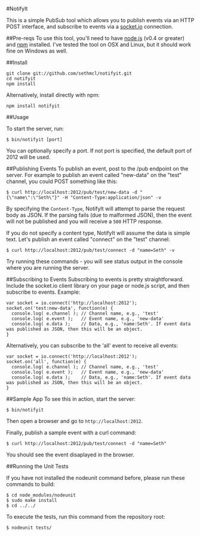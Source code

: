 #NotifyIt

This is a simple PubSub tool which allows you to publish events via an HTTP POST interface, and subscribe to events via a [socket.io][] connection.

##Pre-reqs
To use this tool, you'll need to have [node.js][node] (v0.4 or greater) and [npm][] installed. I've tested the tool on OSX and Linux, but it should work fine on Windows as well.

[socket.io]: http://www.socket.io
[node]: http://nodejs.org/
[npm]: http://npmjs.org/

##Install

    git clone git://github.com/sethmcl/notifyit.git
    cd notifyit
    npm install

Alternatively, install directly with npm:

    npm install notifyit

##Usage

To start the server, run:

    $ bin/notifyit [port]

You can optionally specify a port. If not port is specified, the default port of 2012 will be used.

##Publishing Events
To publish an event, post to the /pub endpoint on the server. For example to publish an event called "new-data" on the "test" channel, you could POST something like this:

    $ curl http://localhost:2012/pub/test/new-data -d "{\"name\":\"Seth\"}" -H "Content-Type:application/json" -v

By specifying the `Content-Type`, NotifyIt will attempt to parse the request body as JSON. If the parsing fails (due to malformed JSON), then the event will not be published
and you will receive a `500` HTTP response.

If you do not specify a content type, NotifyIt will assume the data is simple text. Let's publish an event called "connect" on the "test" channel:

    $ curl http://localhost:2012/pub/test/connect -d "name=Seth" -v

Try running these commands - you will see status output in the console where you are running the server.

##Subscribing to Events
Subscribing to events is pretty straightforward. Include the socket.io client library on your page or node.js script, and then subscribe to events. Example:

    var socket = io.connect('http://localhost:2012');
    socket.on('test:new-data', function(e) {
      console.log( e.channel ); // Channel name, e.g., 'test'
      console.log( e.event );   // Event name, e.g., 'new-data'
      console.log( e.data );    // Data, e.g., 'name:Seth'. If event data was published as JSON, then this will be an object.
    }

Alternatively, you can subscribe to the 'all' event to receive all events:

    var socket = io.connect('http://localhost:2012');
    socket.on('all', function(e) {
      console.log( e.channel ); // Channel name, e.g., 'test'
      console.log( e.event );   // Event name, e.g., 'new-data'
      console.log( e.data );    // Data, e.g., 'name:Seth'. If event data was published as JSON, then this will be an object.
    }

##Sample App
To see this in action, start the server:

    $ bin/notifyit

Then open a browser and go to `http://localhost:2012`.

Finally, publish a sample event with a curl command:

    $ curl http://localhost:2012/pub/test/connect -d "name=Seth"

You should see the event disaplayed in the browser.

##Running the Unit Tests

If you have not installed the nodeunit command before, please run these commands to build:

    $ cd node_modules/nodeunit
    $ sudo make install
    $ cd ../../

To execute the tests, run this command from the repository root:

    $ nodeunit tests/
